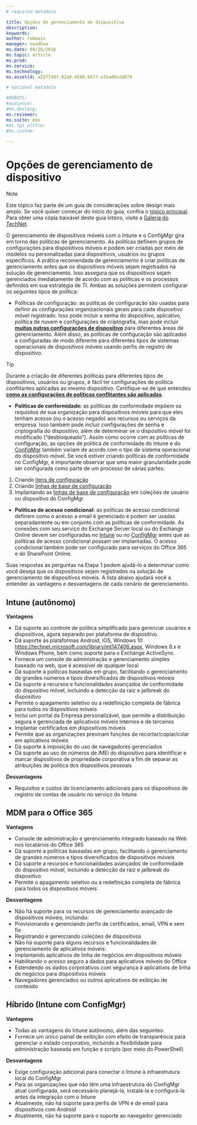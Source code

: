 ```yaml
---
# required metadata

title: Opções de gerenciamento de dispositivo
description:
keywords:
author: robmazz
manager: swadhwa
ms.date: 04/28/2016
ms.topic: article
ms.prod:
ms.service:
ms.technology:
ms.assetid: a25f7407-92a0-4588-b5f7-a7bad9cdd070

# optional metadata

#ROBOTS:
#audience:
#ms.devlang:
ms.reviewer: 
ms.suite: ems
#ms.tgt_pltfrm:
#ms.custom:

---
```


# Opções de gerenciamento de dispositivo

>[!NOTE]
>Este tópico faz parte de um guia de considerações sobre design mais amplo. Se você quiser começar do início do guia, confira o [tópico principal](mdm-design-considerations-guide.md). Para obter uma cópia baixável deste guia inteiro, visite a [Galeria do TechNet](https://gallery.technet.microsoft.com/Mobile-Device-Management-7d401582).

O gerenciamento de dispositivos móveis com o Intune e o ConfigMgr gira em torno das políticas de gerenciamento. As políticas definem grupos de configurações para dispositivos móveis e podem ser criadas por meio de modelos ou personalizadas para dispositivos, usuários ou grupos específicos. A prática recomendada de gerenciamento é criar políticas de gerenciamento antes que os dispositivos móveis sejam registrados na solução de gerenciamento. Isso assegura que os dispositivos sejam gerenciados imediatamente de acordo com as políticas e os processos definidos em sua estratégia de TI. Ambas as soluções permitem configurar os seguintes tipos de política:

- Políticas de configuração: as políticas de configuração são usadas para definir as configurações organizacionais gerais para cada dispositivo móvel registrado. Isso pode incluir a senha do dispositivo, aplicativo, política de nuvem e configurações de criptografia, mas pode incluir **[muitas outras configurações de dispositivo](https://technet.microsoft.com/library/dn743712.aspx)** para diferentes áreas de gerenciamento. Além disso, as políticas de configuração são aplicadas e configuradas de modo diferente para diferentes tipos de sistemas operacionais de dispositivos móveis usando perfis de registro de dispositivo.

>[!TIP]
>Durante a criação de diferentes políticas para diferentes tipos de dispositivos, usuários ou grupos, é fácil ter configurações de política conflitantes aplicadas ao mesmo dispositivo. Certifique-se de que entendeu **[como as configurações de políticas conflitantes são aplicadas](https://technet.microsoft.com/library/dn743712.aspx)**.

- **Políticas de conformidade:** as políticas de conformidade impõem os requisitos de sua organização para dispositivos móveis para que eles tenham acesso (ou o acesso negado) aos recursos ou serviços da empresa. Isso também pode incluir configurações de senha e criptografia do dispositivo, além de determinar se o dispositivo móvel foi modificado (“desbloqueado”). Assim como ocorre com as políticas de configuração, as opções de política de conformidade do Intune e do [ConfigMgr](https://technet.microsoft.com/library/dn376523.aspx) também variam de acordo com o tipo de sistema operacional do dispositivo móvel. Se você estiver criando políticas de conformidade no ConfigMgr, é importante observar que uma maior granularidade pode ser configurada como parte de um processo de várias partes:

 1. Criando [itens de configuração](https://technet.microsoft.com/library/gg712331.aspx?WT.mc_id=Blog_EntMob_Showcase_PCIT)
 2. Criando [linhas de base de configuração](https://technet.microsoft.com/library/gg712268.aspx?WT.mc_id=Blog_EntMob_Showcase_PCIT)
 3. Implantando as [linhas de base de configuração](https://technet.microsoft.com/library/hh219289.aspx?WT.mc_id=Blog_EntMob_Showcase_PCIT) em coleções de usuário ou dispositivo do ConfigMgr

- **Políticas de acesso condicional:** as políticas de acesso condicional definem como o acesso a email é gerenciado e podem ser usadas separadamente ou em conjunto com as políticas de conformidade. As conexões com seu serviço do Exchange Server local ou do Exchange Online devem ser configuradas no [Intune](/Intune/deployuse/restrict-access-to-email-and-o365-services-with-microsoft-intune) ou no [ConfigMgr](https://technet.microsoft.com/library/dn919655.aspx) antes que as políticas de acesso condicional possam ser implantadas. O acesso condicional também pode ser configurado para serviços do Office 365 e do SharePoint Online.

Suas respostas às perguntas na Etapa 1 podem ajudá-lo a determinar como você deseja que os dispositivos sejam registrados na solução de gerenciamento de dispositivos móveis. A lista abaixo ajudará você a entender as vantagens e desvantagens de cada cenário de gerenciamento.

## Intune (autônomo)

**Vantagens**

- Dá suporte ao controle de política simplificado para gerenciar usuários e dispositivos, agora separado por plataforma de dispositivo.
- Dá suporte às plataformas Android, iOS, Windows 10 https://technet.microsoft.com/library/mt147406.aspx, Windows 8.x e Windows Phone, bem como suporte para o Exchange ActiveSync.
- Fornece um console de administração e gerenciamento simples baseado na web, que é acessível de qualquer local
- Dá suporte a políticas baseadas em grupo, facilitando o gerenciamento de grandes números e tipos diversificados de dispositivos móveis
- Dá suporte a recursos e funcionalidades avançados de conformidade do dispositivo móvel, incluindo a detecção da raiz e jailbreak do dispositivo
- Permite o apagamento seletivo ou a redefinição completa de fábrica para todos os dispositivos móveis
- Inclui um portal da Empresa personalizável, que permite a distribuição segura e gerenciada de aplicativos móveis internos e de terceiros
- Implantar certificados em dispositivos móveis
- Permite que as organizações previnam funções de recortar/copiar/colar em aplicativos móveis
- Dá suporte à imposição do uso de navegadores gerenciados
- Dá suporte ao uso de números de IMEI do dispositivo para identificar e marcar dispositivos de propriedade corporativa a fim de separar as atribuições de política dos dispositivos pessoais

**Desvantagens**

- Requisitos e custos de licenciamento adicionais para os dispositivos de registro de contas de usuário no serviço do Intune

## MDM para o Office 365

**Vantagens**

- Console de administração e gerenciamento integrado baseado na Web nos locatários do Office 365
- Dá suporte a políticas baseadas em grupo, facilitando o gerenciamento de grandes números e tipos diversificados de dispositivos móveis
- Dá suporte a recursos e funcionalidades avançados de conformidade do dispositivo móvel, incluindo a detecção da raiz e jailbreak do dispositivo
- Permite o apagamento seletivo ou a redefinição completa de fábrica para todos os dispositivos móveis

**Desvantagens**

- Não há suporte para os recursos de gerenciamento avançado de dispositivos móveis, incluindo:
 - Provisionando e gerenciando perfis de certificados, email, VPN e sem fio
 - Registrando e gerenciando coleções de dispositivos
- Não há suporte para alguns recursos e funcionalidades de gerenciamento de aplicativos móveis:
 - Implantando aplicativos de linha de negócios em dispositivos móveis
 - Habilitando o acesso seguro a dados para aplicativos móveis do Office
 - Estendendo os dados corporativos com segurança à aplicativos de linha de negócios para dispositivos móveis
 - Navegadores gerenciados ou outros aplicativos de exibição de conteúdo

## Híbrido (Intune com ConfigMgr)

**Vantagens**

- Todas as vantagens do Intune autônomo, além das seguintes:
 - Fornece um único painel de exibição com efeito de transparência para gerenciar o estado corporativo, incluindo a flexibilidade para administração baseada em função e scripts (por meio do PowerShell)

**Desvantagens**

- Exige configuração adicional para conectar o Intune à infraestrutura local do ConfigMgr
- Para as organizações que não têm uma infraestrutura do ConfigMgr atual configurada, será necessário planejá-la, instalá-la e configurá-la antes da integração com o Intune
- Atualmente, não há suporte para perfis de VPN e de email para dispositivos com Android
- Atualmente, não há suporte para o suporte ao navegador gerenciado

<!--HONumber=Apr16_HO2-->


